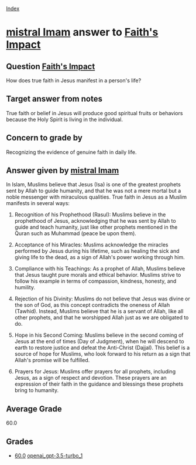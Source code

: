 
[Index](../../../index.md)
# [mistral Imam](../../answering_models/mistral_Imam.md) answer to [Faith's Impact](../../questions/Faith's_Impact.md)

## Question [Faith's Impact](../../questions/Faith's_Impact.md)
How does true faith in Jesus manifest in a person's life?

## Target answer from notes
True faith or belief in Jesus will produce good spiritual fruits or behaviors because the Holy Spirit is living in the individual.

## Concern to grade by
Recognizing the evidence of genuine faith in daily life.

## Answer given by [mistral Imam](../../answering_models/mistral_Imam.md)
 In Islam, Muslims believe that Jesus (Isa) is one of the greatest prophets sent by Allah to guide humanity, and that he was not a mere mortal but a noble messenger with miraculous qualities. True faith in Jesus as a Muslim manifests in several ways:

1. Recognition of his Prophethood (Rasul): Muslims believe in the prophethood of Jesus, acknowledging that he was sent by Allah to guide and teach humanity, just like other prophets mentioned in the Quran such as Muhammad (peace be upon them).

2. Acceptance of his Miracles: Muslims acknowledge the miracles performed by Jesus during his lifetime, such as healing the sick and giving life to the dead, as a sign of Allah's power working through him.

3. Compliance with his Teachings: As a prophet of Allah, Muslims believe that Jesus taught pure morals and ethical behavior. Muslims strive to follow his example in terms of compassion, kindness, honesty, and humility.

4. Rejection of his Divinity: Muslims do not believe that Jesus was divine or the son of God, as this concept contradicts the oneness of Allah (Tawhid). Instead, Muslims believe that he is a servant of Allah, like all other prophets, and that he worshipped Allah just as we are obligated to do.

5. Hope in his Second Coming: Muslims believe in the second coming of Jesus at the end of times (Day of Judgment), when he will descend to earth to restore justice and defeat the Anti-Christ (Dajjal). This belief is a source of hope for Muslims, who look forward to his return as a sign that Allah's promise will be fulfilled.

6. Prayers for Jesus: Muslims offer prayers for all prophets, including Jesus, as a sign of respect and devotion. These prayers are an expression of their faith in the guidance and blessings these prophets bring to humanity.

## Average Grade
60.0

## Grades
 * [60.0](./Faith's_Impact_grades/openai_gpt-3.5-turbo_1.md) [openai_gpt-3.5-turbo_1](../../answering_models/openai_gpt-3.5-turbo_1.md)
